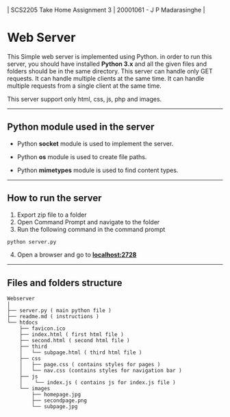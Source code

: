 | SCS2205 Take Home Assignment 3 |  20001061 - J P Madarasinghe |   

# **Web Server**

This Simple web server is implemented using Python. in order to run this server, you should have installed **Python 3.x** and all the given files and folders should be in the same directory.
This server can handle only GET requests. It can handle multiple clients at the same time. It can handle multiple requests from a single client at the same time.

This server support only html, css, js, php and images.
___

## **Python module used in the server**
- Python **socket** module is used to implement the server.

- Python **os** module is used to create file paths.

- Python **mimetypes** module is used to find content types.

___
## **How to run the server**
1. Export zip file to a folder
2. Open Command Prompt and navigate to the folder
3. Run the following command in the command prompt
```bash
python server.py
```
4. Open a browser and go to [**localhost:2728**](http:/localhost:2728)


___
## **Files and folders structure**

```
Webserver
│
├── server.py ( main python file )
├── readme.md ( instructions )
└── htdocs
    ├── favicon.ico
    ├── index.html ( first html file )
    ├── second.html ( second html file )
    ├── third
    │   └── subpage.html ( third html file )
    ├── css
    │   ├── page.css ( contains styles for pages )
    │   └── nav.css (contains styles for navigation bar )     
    ├── js
    │    └── index.js ( contains js for index.js file )
    └── images
        ├── homepage.jpg 
        ├── secondpage.png 
        └── subpage.jpg 

```

